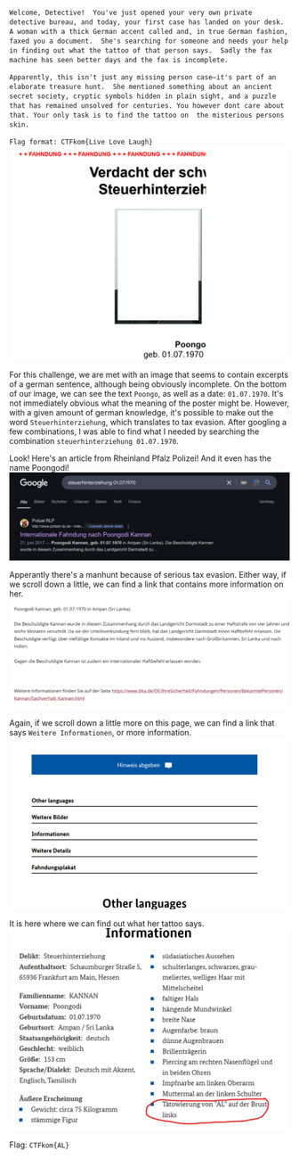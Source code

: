 `Welcome, Detective! 
You've just opened your very own private detective bureau, and today, your first case has landed on your desk. 
A woman with a thick German accent called and, in true German fashion, faxed you a document. 
She's searching for someone and needs your help in finding out what the tattoo of that person says. 
Sadly the fax machine has seen better days and the fax is incomplete.`

`Apparently, this isn't just any missing person case—it's part of an elaborate treasure hunt. 
She mentioned something about an ancient secret society, cryptic symbols hidden in plain sight, and a puzzle 
that has remained unsolved for centuries. You however dont care about that. Your only task is to find the tattoo on 
the misterious persons skin.`

`Flag format: CTFkom{Live Love Laugh}`
![alt text](./Detective_1.png)



For this challenge, we are met with an image that seems to contain excerpts of a german sentence, although being obviously
incomplete. On the bottom of our image, we can see the text `Poongo`, as well as a date: `01.07.1970`. 
It's not immediately obvious what the meaning of the poster might be. However, with a given amount of german knowledge,
it's possible to make out the word `Steuerhinterziehung`, which translates to tax evasion. After googling a few combinations,
I was able to find what I needed by searching the combination `steuerhinterziehung 01.07.1970`.

Look! Here's an article from Rheinland Pfalz Polizei! And it even has the name Poongodi!
![alt text](./search.png)



Apperantly there's a manhunt because of serious tax evasion. Either way, if we scroll down a little, we can find a link
that contains more information on her. 
![alt text](./link.png)



Again, if we scroll down a little more on this page, we can find a link that says
`Weitere Informationen`, or more information.
![alt text](./info.png)



It is here where we can find out what her tattoo says.
![alt text](./tattoo.png)



Flag: `CTFkom{AL}`

